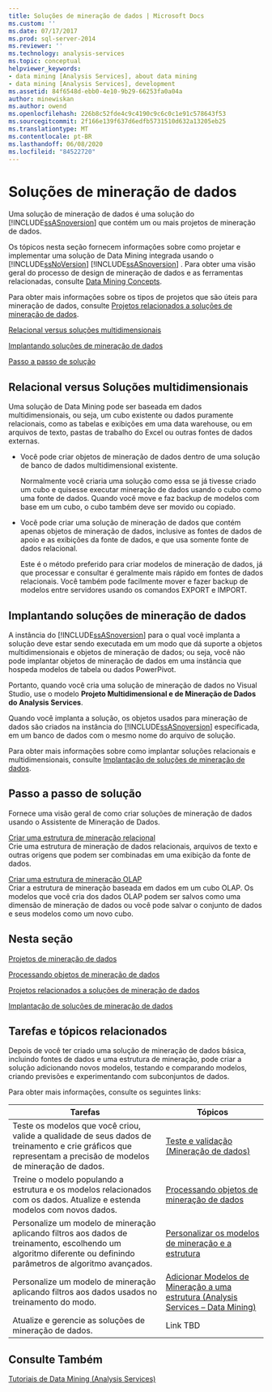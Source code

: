 ```yaml
---
title: Soluções de mineração de dados | Microsoft Docs
ms.custom: ''
ms.date: 07/17/2017
ms.prod: sql-server-2014
ms.reviewer: ''
ms.technology: analysis-services
ms.topic: conceptual
helpviewer_keywords:
- data mining [Analysis Services], about data mining
- data mining [Analysis Services], development
ms.assetid: 84f6548d-ebb0-4e10-9b29-66253fa0a04a
author: minewiskan
ms.author: owend
ms.openlocfilehash: 226b8c52fde4c9c4190c9c6c0c1e91c578643f53
ms.sourcegitcommit: 2f166e139f637d6edfb5731510d632a13205eb25
ms.translationtype: MT
ms.contentlocale: pt-BR
ms.lasthandoff: 06/08/2020
ms.locfileid: "84522720"
---
```

# <a name="data-mining-solutions"></a>Soluções de mineração de dados
  Uma solução de mineração de dados é uma solução do [!INCLUDE[ssASnoversion](../../includes/ssasnoversion-md.md)] que contém um ou mais projetos de mineração de dados.  
  
 Os tópicos nesta seção fornecem informações sobre como projetar e implementar uma solução de Data Mining integrada usando o [!INCLUDE[ssNoVersion](../../includes/ssnoversion-md.md)] [!INCLUDE[ssASnoversion](../../includes/ssasnoversion-md.md)] . Para obter uma visão geral do processo de design de mineração de dados e as ferramentas relacionadas, consulte [Data Mining Concepts](data-mining-concepts.md).  
  
 Para obter mais informações sobre os tipos de projetos que são úteis para mineração de dados, consulte [Projetos relacionados a soluções de mineração de dados](data-mining-solutions.md).  
  
 [Relacional versus soluções multidimensionais](#bkmk_RelMD)  
  
 [Implantando soluções de mineração de dados](#bkmk_Deploy)  
  
 [Passo a passo de solução](#bkmk_Walkthru)  
  
##  <a name="relational-vs-multidimensional-solutions"></a><a name="bkmk_RelMD"></a> Relacional versus Soluções multidimensionais  
 Uma solução de Data Mining pode ser baseada em dados multidimensionais, ou seja, um cubo existente ou dados puramente relacionais, como as tabelas e exibições em uma data warehouse, ou em arquivos de texto, pastas de trabalho do Excel ou outras fontes de dados externas.  
  
-   Você pode criar objetos de mineração de dados dentro de uma solução de banco de dados multidimensional existente.  
  
     Normalmente você criaria uma solução como essa se já tivesse criado um cubo e quisesse executar mineração de dados usando o cubo como uma fonte de dados. Quando você move e faz backup de modelos com base em um cubo, o cubo também deve ser movido ou copiado.  
  
-   Você pode criar uma solução de mineração de dados que contém apenas objetos de mineração de dados, inclusive as fontes de dados de apoio e as exibições da fonte de dados, e que usa somente fonte de dados relacional.  
  
     Este é o método preferido para criar modelos de mineração de dados, já que processar e consultar é geralmente mais rápido em fontes de dados relacionais. Você também pode facilmente mover e fazer backup de modelos entre servidores usando os comandos EXPORT e IMPORT.  
  
##  <a name="deploying-data-mining-solutions"></a><a name="bkmk_Deploy"></a>Implantando soluções de mineração de dados  
 A instância do [!INCLUDE[ssASnoversion](../../includes/ssasnoversion-md.md)] para o qual você implanta a solução deve estar sendo executada em um modo que dá suporte a objetos multidimensionais e objetos de mineração de dados; ou seja, você não pode implantar objetos de mineração de dados em uma instância que hospeda modelos de tabela ou dados PowerPivot.  
  
 Portanto, quando você cria uma solução de mineração de dados no Visual Studio, use o modelo **Projeto Multidimensional e de Mineração de Dados do Analysis Services**.  
  
 Quando você implanta a solução, os objetos usados para mineração de dados são criados na instância do [!INCLUDE[ssASnoversion](../../includes/ssasnoversion-md.md)] especificada, em um banco de dados com o mesmo nome do arquivo de solução.  
  
 Para obter mais informações sobre como implantar soluções relacionais e multidimensionais, consulte [Implantação de soluções de mineração de dados](deployment-of-data-mining-solutions.md).  
  
##  <a name="solution-walkthrough"></a><a name="bkmk_Walkthru"></a> Passo a passo de solução  
 Fornece uma visão geral de como criar soluções de mineração de dados usando o Assistente de Mineração de Dados.  
  
 [Criar uma estrutura de mineração relacional](create-a-relational-mining-structure.md)  
 Crie uma estrutura de mineração de dados relacionais, arquivos de texto e outras origens que podem ser combinadas em uma exibição da fonte de dados.  
  
 [Criar uma estrutura de mineração OLAP](create-an-olap-mining-structure.md)  
 Criar a estrutura de mineração baseada em dados em um cubo OLAP. Os modelos que você cria dos dados OLAP podem ser salvos como uma dimensão de mineração de dados ou você pode salvar o conjunto de dados e seus modelos como um novo cubo.  
  
## <a name="in-this-section"></a>Nesta seção  
 [Projetos de mineração de dados](data-mining-projects.md)  
  
 [Processando objetos de mineração de dados](processing-data-mining-objects.md)  
  
 [Projetos relacionados a soluções de mineração de dados](data-mining-solutions.md)  
  
 [Implantação de soluções de mineração de dados](deployment-of-data-mining-solutions.md)  
  
## <a name="related-tasks-and-topics"></a>Tarefas e tópicos relacionados  
 Depois de você ter criado uma solução de mineração de dados básica, incluindo fontes de dados e uma estrutura de mineração, pode criar a solução adicionando novos modelos, testando e comparando modelos, criando previsões e experimentando com subconjuntos de dados.  
  
 Para obter mais informações, consulte os seguintes links:  
  
|Tarefas|Tópicos|  
|-----------|------------|  
|Teste os modelos que você criou, valide a qualidade de seus dados de treinamento e crie gráficos que representam a precisão de modelos de mineração de dados.|[Teste e validação &#40;Mineração de dados&#41;](testing-and-validation-data-mining.md)|  
|Treine o modelo populando a estrutura e os modelos relacionados com os dados. Atualize e estenda modelos com novos dados.|[Processando objetos de mineração de dados](processing-data-mining-objects.md)|  
|Personalize um modelo de mineração aplicando filtros aos dados de treinamento, escolhendo um algoritmo diferente ou definindo parâmetros de algoritmo avançados.|[Personalizar os modelos de mineração e a estrutura](customize-mining-models-and-structure.md)|  
|Personalize um modelo de mineração aplicando filtros aos dados usados no treinamento do modo.|[Adicionar Modelos de Mineração a uma estrutura &#40;Analysis Services – Data Mining&#41;](add-mining-models-to-a-structure-analysis-services-data-mining.md)|  
|Atualize e gerencie as soluções de mineração de dados.|Link TBD|  
  
## <a name="see-also"></a>Consulte Também  
 [Tutoriais de Data Mining &#40;Analysis Services&#41;](../data-mining-tutorials-analysis-services.md)  
  
  
